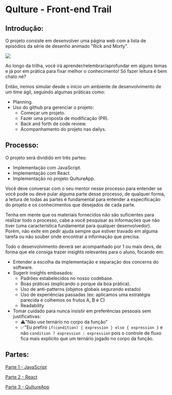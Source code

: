 # Qulture - Front-end Trail

## Introdução:

O projeto consiste em desenvolver uma página web com a lista de episódios da série de desenho animado "Rick and Morty".

![](https://www.notion.so/image/https%3A%2F%2Fs3-us-west-2.amazonaws.com%2Fsecure.notion-static.com%2F9a1b7768-6c1c-496b-bee3-4bd0908e55a3%2FUntitled.png?table=block&id=92b7b042-a136-4d52-9862-42602912ff2c&width=960&userId=44c2a06d-0366-4ff8-96e1-0b79f280f724&cache=v2)

Ao longo da trilha, você irá aprender/relembrar/aprofundar em alguns temas e já por em prática para fixar melhor o conhecimento! Só fazer leitura é bem chato né?

Então, iremos simular desde o inicio um ambiente de desenvolvimento de um time ágil, seguindo algumas práticas como:

- Planning.
- Uso do github pra gerenciar o projeto:
  - Começar um projeto.
  - Fazer uma proposta de modificação (PR).
  - Back and forth de code review.
  - Acompanhamento do projeto nas dailys.

## Processo:

O projeto será dividido em três partes:

- Implementação com JavaScript.
- Implementação com React.
- Implementação no projeto QultureApp.

Você deve conversar com o seu mentor nesse processo para entender se você pode ou deve pular alguma parte desse processo, de qualquer forma, a leitura de todas as partes é fundamental para entender a especificação do projeto e os conhecimentos que desejados de cada parte.

Tenha em mente que os materiais fornecidos não são suficientes para realizar todo o processo, cabe a você pesquisar as informações que não tiver (uma característica fundamental para qualquer desenvolvedor). Porém, não exite em pedir ajuda sempre que estiver travado em alguma tarefa ou não souber onde encontrar a informação que precisa.

Todo o desenvolvimento deverá ser acompanhado por 1 ou mais devs, de forma que ele consiga trazer insights relevantes para o aluno, focando em:

- Entender a escolha da implementação e separação dos concerns do software.
- Sugerir insights embasados:
  - Padrões estabelecidos no nosso codebase.
  - Boas práticas (explicando o porque da boa prática).
  - Uso de anti-patterns (objetos globais segurando estado)
  - Uso de experiências passadas (ex: aplicamos uma estratégia parecida e colhemos os frutos A, B e C)
  - Readability
- Tomar cuidado para nunca insistir em preferências pessoais sem justificativas:
  - ⚠️"Não use ternário no corpo da função"
  - ✅"Eu prefiro `if(condition) { expression } else { expression }` e não `condition ? expression : expression` pois o controle de fluxo fica mais explicito que um ternário jogado no corpo da função.

## Partes:

[Parte 1 - JavaScript](./js/intro.md)

[Parte 2 - React](./react/intro.md)

[Parte 3 - QultureApp](./qulture/intro.md)
